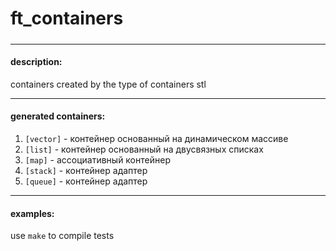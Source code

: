 # ft_containers
##### 
***

#### description:
containers created by the type of containers stl

***
#### generated containers:
 1. `[vector]` - контейнер основанный на динамическом массиве
 2. `[list]` - контейнер основанный на двусвязных списках
 3. `[map]` - ассоциативный контейнер
 4. `[stack]` - контейнер адаптер
 5. `[queue]` - контейнер адаптер
***
#### examples:
 use `make` to compile tests  
